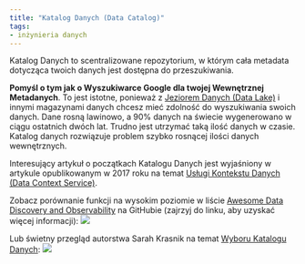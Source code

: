 ```yaml
---
title: "Katalog Danych (Data Catalog)"
tags:
- inżynieria danych
---
```

Katalog Danych to scentralizowane repozytorium, w którym cała metadata dotycząca twoich danych jest dostępna do przeszukiwania.

**Pomyśl o tym jak o Wyszukiwarce Google dla twojej Wewnętrznej Metadanych**. To jest istotne, ponieważ z [Jeziorem Danych (Data Lake)](notes/data%20lake) i innymi magazynami danych chcesz mieć zdolność do wyszukiwania swoich danych. Dane rosną lawinowo, a 90% danych na świecie wygenerowano w ciągu ostatnich dwóch lat. Trudno jest utrzymać taką ilość danych w czasie. Katalog danych rozwiązuje problem szybko rosnącej ilości danych wewnętrznych.

Interesujący artykuł o początkach Katalogu Danych jest wyjaśniony w artykule opublikowanym w 2017 roku na temat [Usługi Kontekstu Danych (Data Context Service)](http://cidrdb.org/cidr2017/papers/p111-hellerstein-cidr17.pdf).

Zobacz porównanie funkcji na wysokim poziomie w liście [Awesome Data Discovery and Observability](https://github.com/opendatadiscovery/awesome-data-catalogs) na GitHubie (zajrzyj do linku, aby uzyskać więcej informacji):
![](images/data-catalog-feature-comparison2.png)

Lub świetny przegląd autorstwa Sarah Krasnik na temat [Wyboru Katalogu Danych](https://sarahsnewsletter.substack.com/p/choosing-a-data-catalog):
![](images/data-catalog-overview-sarah.png)
